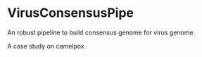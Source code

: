 # VirusConsensusPipe
An robust pipeline to build consensus genome for virus genome.

A case study on camelpox
